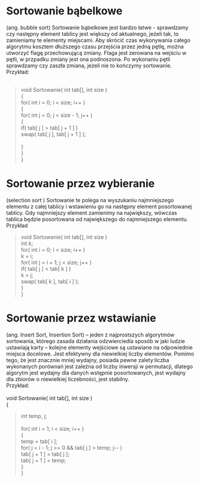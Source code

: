 # Sortowanie bąbelkowe 

(ang. bubble sort) Sortowanie bąbelkowe jest bardzo łatwe - sprawdzamy czy następny element tablicy jest większy od aktualnego, jeżeli tak, to zamieniamy te elementy miejscami. Aby skrócić czas wykonywania całego algorytmu kosztem dłuższego czasu przejścia przez jedną pętlę, można utworzyć flagę przechowującą zmiany. Flaga jest zerowana na wejściu w pętli, w przpadku zmiany jest ona podnoszona. Po wykonaniu pętli sprawdzamy czy zaszła zmiana, jeżeli nie to kończymy sortowanie.<br> Przykład:<br><br>
>void Sortowanie( int tab[], int size )<br>
>{<br>
>    for( int i = 0; i < size; i++ )<br>
>    {<br>
>        for( int j = 0; j < size - 1; j++ )<br>
>        {<br>
>            if( tab[ j ] > tab[ j + 1 ] )<br>
>                 swap( tab[ j ], tab[ j + 1 ] );<br>            
>        }<br>
>    }<br>
>}<br>


# Sortowanie przez wybieranie
(selection sort ) Sortowanie te polega na wyszukaniu najmniejszego elementu z całej tablicy i wstawieniu go na następny element posortowanej tablicy. Gdy najmniejszy element zamienimy na największy, wówczas tablica będzie posortowana od największego do najmniejszego elementu. <br>
Przykład


>void Sortowanie( int tab[], int size ) <br>
>int k;<br>
>for( int i = 0; i < size; i++ )<br>
>  k = i;<br>
>  for( int j = i + 1; j < size; j++ )<br>
>  if( tab[ j ] < tab[ k ] )<BR>
>  k = j;<BR>
>  swap( tab[ k ], tab[ i ] );<BR>
>  }<BR>
>  }<BR>



# Sortowanie przez wstawianie 

(ang. Insert Sort, Insertion Sort) – jeden z najprostszych algorytmów sortowania, którego zasada działania odzwierciedla sposób w jaki ludzie ustawiają karty – kolejne elementy wejściowe są ustawiane na odpowiednie miejsca docelowe. Jest efektywny dla niewielkiej liczby elementów. Pomimo tego, że jest znacznie mniej wydajny, posiada pewne zalety:liczba wykonanych porównań jest zależna od liczby inwersji w permutacji, dlatego algorytm jest wydajny dla danych wstępnie posortowanych, jest wydajny dla zbiorów o niewielkiej liczebności, jest stabilny. <br> Przykład:<br><br>
void Sortowanie( int tab[], int size )<br>
{<br>
>    int temp, j;<br>    
>    for( int i = 1; i < size; i++ )<br>
>    {<br>
>        temp = tab[ i ];<br>
>                for( j = i - 1; j >= 0 && tab[ j ] > temp; j-- )<br>
>             tab[ j + 1 ] = tab[ j ];<br>
>                tab[ j + 1 ] = temp;<br>
>    }<br>
>}<br>

